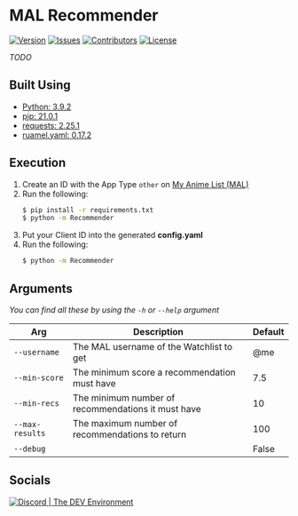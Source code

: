 # MAL Recommender
[![Version](https://img.shields.io/github/tag-pre/Macro303/MAL-Recommender.svg?label=version&style=flat-square)](https://github.com/Macro303/MAL-Recommender/releases)
[![Issues](https://img.shields.io/github/issues/Macro303/MAL-Recommender.svg?style=flat-square)](https://github.com/Macro303/MAL-Recommender/issues)
[![Contributors](https://img.shields.io/github/contributors/Macro303/MAL-Recommender.svg?style=flat-square)](https://github.com/Macro303/MAL-Recommender/graphs/contributors)
[![License](https://img.shields.io/github/license/Macro303/MAL-Recommender.svg?style=flat-square)](https://opensource.org/licenses/MIT)

*TODO*

## Built Using
 - [Python: 3.9.2](https://www.python.org/)
 - [pip: 21.0.1](https://pypi.org/project/pip/)
 - [requests: 2.25.1](https://pypi.org/project/requests/)
 - [ruamel.yaml: 0.17.2](https://pypi.org/project/ruamel.yaml/)

## Execution
1. Create an ID with the App Type `other` on [My Anime List (MAL)](https://myanimelist.net/apiconfig)
2. Run the following:
    ```bash
    $ pip install -r requirements.txt
    $ python -m Recommender
    ```
3. Put your Client ID into the generated **config.yaml**
4. Run the following:
    ```bash
    $ python -m Recommender
    ```

## Arguments
*You can find all these by using the `-h` or `--help` argument*

| Arg | Description | Default |
| --- | ----------- | ------- |
| `--username` | The MAL username of the Watchlist to get | @me |
| `--min-score` | The minimum score a recommendation must have | 7.5 |
| `--min-recs` | The minimum number of recommendations it must have | 10 |
| `--max-results` | The maximum number of recommendations to return | 100 |
| `--debug` | | False |

## Socials
[![Discord | The DEV Environment](https://invidget.switchblade.xyz/618581423070117932)](https://discord.gg/nqGMeGg)
